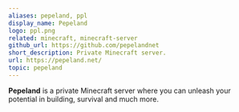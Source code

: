 ```yaml
---
aliases: pepeland, ppl
display_name: Pepeland
logo: ppl.png
related: minecraft, minecraft-server
github_url: https://github.com/pepelandnet
short_description: Private Minecraft server.
url: https://pepeland.net/
topic: pepeland
---
```

**Pepeland** is a private Minecraft server where you can unleash your potential in building, survival and much more.
